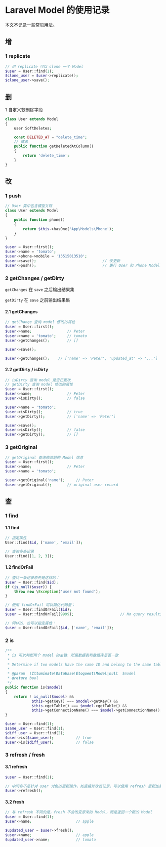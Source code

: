 # Laravel Model 的使用记录

本文不记录一些常见用法。


## 增

### 1 replicate

```php
// 用 replicate 可以 clone 一个 Model
$user = User::find(1);
$clone_user = $user->replicate();
$clone_user->save();
```



## 删

1 自定义软删除字段

```php
class User extends Model
{
    user SoftDeletes;

    const DELETED_AT = "delete_time";
    // 或者
    public function getDeletedAtColumn()
    {
        return 'delete_time';
    }
}
```



## 改

### 1 push

```php
// User 类中包含模型关联
class User extends Model
{
    public function phone()
    {
        return $this->hasOne('App\Models\Phone');
    }
}

$user = User::first();
$user->name = 'tomato';
$user->phone->mobile = '13515013510';
$user->save();                              // 仅更新
$user->push();                              // 更行 User 和 Phone Model
```

### 2 getChanges / getDirty

`getChanges` 在 `save` 之后输出结果集

`getDirty` 在 `save` 之前输出结果集

#### 2.1 getChanges

```php
// getChange 查询 model 修改的属性
$user = User::first();
$user->name;                // Peter
$user->name = 'tomato';     // tomato
$user->getChanges();        // []

$user->save();

$user->getChanges();    // ['name' => 'Peter', 'updated_at' => '...']
```

#### 2.2 getDirty / isDirty

```php
// isDirty 查询 model 是否已更改
// getDirty 查询 model 修改的属性
$user = User::first();
$user->name;                // Peter
$user->isDirty();           // false

$user->name = 'tomato';
$user->isDirty();           // true
$user->getDirty();          // ['name' => 'Peter']

$user->save();
$user->isDirty();           // false
$user->getDirty();          // []
```

### 3 getOriginal

```php
// getOriginal 查询修改前的 Model 信息
$user = User::first();
$user->name;                // Peter
$user->name = 'tomato';

$user->getOriginal('name');     // Peter
$user->getOriginal();       // original user record
```


## 查

### 1 find

#### 1.1 find

```php
// 指定属性
User::find($id, ['name', 'email']);

// 查询多条记录
User::find([1, 2, 3]);
```

#### 1.2 findOrFail

```php
// 查找一条记录原先是这样的：
$user = User::find($id);
if (is_null($user)) {
    throw new \Exception('user not found');
}

// 使用 findOrFail 可以简化代码量：
$user = User::findOrFail($id);      
$user = User::findOrFail(9999);                     // No query results for model [App\\Models\\User] 9999

// 同样的，也可以指定属性：
$user = User::findOrFail($id, ['name', 'email']);
```

### 2 is

```php
/**
 * is 可以判断两个 model 的主键、所属数据表和数据库是否一致
 * 
 * Determine if two models have the same ID and belong to the same table.
 *
 * @param  \Illuminate\Database\Eloquent\Model|null  $model
 * @return bool
 */
public function is($model)
{
    return ! is_null($model) &&
            $this->getKey() === $model->getKey() &&
            $this->getTable() === $model->getTable() &&
            $this->getConnectionName() === $model->getConnectionName();
}
```

```php
$user = User::find(1);
$same_user = User::find(1);
$diff_user = User::find(2);
$user->is($same_user);          // true
$user->is($diff_user);          // false
```

### 3 refresh / fresh

#### 3.1 refresh

```php
$user = User::find(1);

// 中间有不是针对 user 对象的更新操作，如直接修改表记录，可以使用 refresh 重新加载 Model
$user->refresh();
```

#### 3.2 fresh

```php
// 与 refresh 不同的是，fresh 不会改变原来的 Model，而是返回一个新的 Model
$user = User::find(1);
$user->name;                    // apple

$updated_user = $user->fresh();
$user->name;                    // apple
$updated_user->name;            // tomato
```